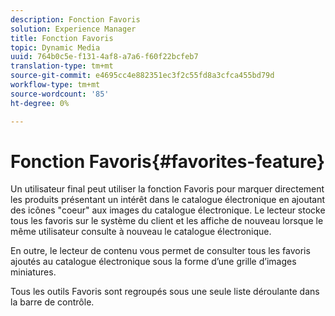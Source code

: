 ```yaml
---
description: Fonction Favoris
solution: Experience Manager
title: Fonction Favoris
topic: Dynamic Media
uuid: 764b0c5e-f131-4af8-a7a6-f60f22bcfeb7
translation-type: tm+mt
source-git-commit: e4695cc4e882351ec3f2c55fd8a3cfca455bd79d
workflow-type: tm+mt
source-wordcount: '85'
ht-degree: 0%

---
```



# Fonction Favoris{#favorites-feature}

Un utilisateur final peut utiliser la fonction Favoris pour marquer directement les produits présentant un intérêt dans le catalogue électronique en ajoutant des icônes &quot;coeur&quot; aux images du catalogue électronique. Le lecteur stocke tous les favoris sur le système du client et les affiche de nouveau lorsque le même utilisateur consulte à nouveau le catalogue électronique.

En outre, le lecteur de contenu vous permet de consulter tous les favoris ajoutés au catalogue électronique sous la forme d’une grille d’images miniatures.

Tous les outils Favoris sont regroupés sous une seule liste déroulante dans la barre de contrôle.
